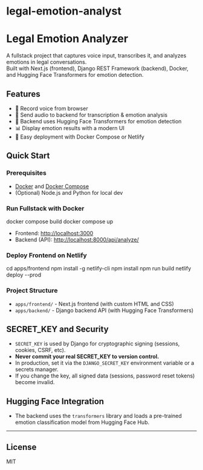 # legal-emotion-analyst
# Legal Emotion Analyzer

A fullstack project that captures voice input, transcribes it, and analyzes emotions in legal conversations.  
Built with Next.js (frontend), Django REST Framework (backend), Docker, and Hugging Face Transformers for emotion detection.

## Features

- 🎤 Record voice from browser
- 🔗 Send audio to backend for transcription & emotion analysis
- 🤗 Backend uses Hugging Face Transformers for emotion detection
- 📊 Display emotion results with a modern UI
- 🐳 Easy deployment with Docker Compose or Netlify

## Quick Start

### Prerequisites

- [Docker](https://www.docker.com/) and [Docker Compose](https://docs.docker.com/compose/)
- (Optional) Node.js and Python for local dev

### Run Fullstack with Docker

docker compose build
docker compose up

- Frontend: [http://localhost:3000](http://localhost:3000)
- Backend (API): [http://localhost:8000/api/analyze/](http://localhost:8000/api/analyze/)

### Deploy Frontend on Netlify

cd apps/frontend
npm install -g netlify-cli
npm install
npm run build
netlify deploy --prod

### Project Structure

- `apps/frontend/` - Next.js frontend (with custom HTML and CSS)
- `apps/backend/` - Django backend API (with Hugging Face Transformers)

## SECRET_KEY and Security

- `SECRET_KEY` is used by Django for cryptographic signing (sessions, cookies, CSRF, etc).
- **Never commit your real SECRET_KEY to version control.**
- In production, set it via the `DJANGO_SECRET_KEY` environment variable or a secrets manager.
- If you change the key, all signed data (sessions, password reset tokens) become invalid.

## Hugging Face Integration

- The backend uses the `transformers` library and loads a pre-trained emotion classification model from Hugging Face Hub.

---

## License

MIT